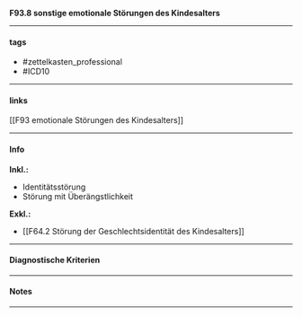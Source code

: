 __F93.8 sonstige emotionale Störungen des Kindesalters__

___________________________________________
#### tags

- #zettelkasten_professional
- #ICD10 
___________________________________________
#### links

[[F93 emotionale Störungen des Kindesalters]]

___________________________________________
#### Info
__Inkl.:__
- Identitätsstörung  
- Störung mit Überängstlichkeit

__Exkl.:__
- [[F64.2 Störung der Geschlechtsidentität des Kindesalters]] 
___________________________________________
#### Diagnostische Kriterien

___________________________________________
#### Notes

___________________________________________

